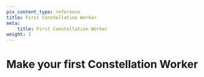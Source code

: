 ```yaml
---
pcx_content_type: reference
title: First Constellation Worker
meta:
    title: First Constellation Worker
weight: 1
---
```


# Make your first Constellation Worker
